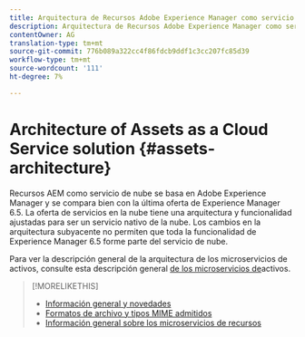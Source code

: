 ```yaml
---
title: Arquitectura de Recursos Adobe Experience Manager como servicio de nube
description: Arquitectura de Recursos Adobe Experience Manager como servicio de nube
contentOwner: AG
translation-type: tm+mt
source-git-commit: 776b089a322cc4f86fdcb9ddf1c3cc207fc85d39
workflow-type: tm+mt
source-wordcount: '111'
ht-degree: 7%

---
```



# Architecture of Assets as a Cloud Service solution {#assets-architecture}

Recursos AEM como servicio de nube se basa en Adobe Experience Manager y se compara bien con la última oferta de Experience Manager 6.5. La oferta de servicios en la nube tiene una arquitectura y funcionalidad ajustadas para ser un servicio nativo de la nube. Los cambios en la arquitectura subyacente no permiten que toda la funcionalidad de Experience Manager 6.5 forme parte del servicio de nube.

Para ver la descripción general de la arquitectura de los microservicios de activos, consulte esta descripción general [de los microservicios de](asset-microservices-overview.md#asset-microservices-architecture)activos.

>[!MORELIKETHIS]
>
>* [Información general y novedades](/help/assets/overview.md)
>* [Formatos de archivo y tipos MIME admitidos](file-format-support.md)
>* [Información general sobre los microservicios de recursos](asset-microservices-overview.md)

